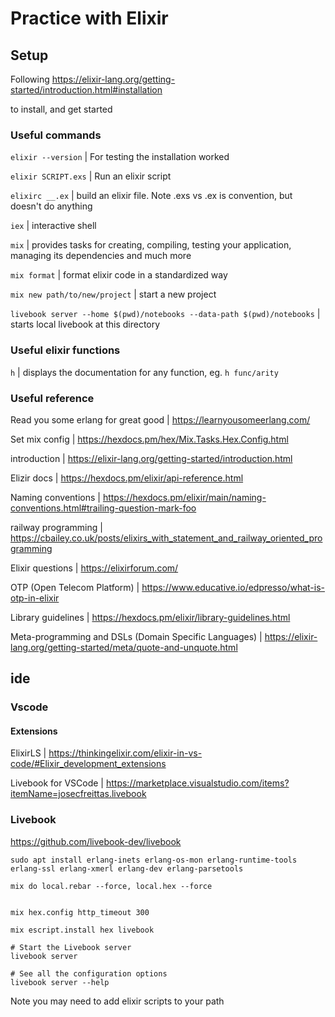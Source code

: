 # Practice with Elixir

## Setup
Following https://elixir-lang.org/getting-started/introduction.html#installation

to install, and get started

### Useful commands
`elixir --version` | For testing the installation worked

`elixir SCRIPT.exs` | Run an elixir script

`elixirc __.ex` | build an elixir file. Note .exs vs .ex is convention, but doesn't do anything

`iex` | interactive shell

`mix` | provides tasks for creating, compiling, testing your application, managing its dependencies and much more

`mix format` | format elixir code in a standardized way

`mix new path/to/new/project` | start a new project

`livebook server --home $(pwd)/notebooks --data-path $(pwd)/notebooks` | starts local livebook at this directory



### Useful elixir functions
`h` | displays the documentation for any function, eg. `h func/arity`

### Useful reference

Read you some erlang for great good | https://learnyousomeerlang.com/


Set mix config | https://hexdocs.pm/hex/Mix.Tasks.Hex.Config.html

introduction | https://elixir-lang.org/getting-started/introduction.html

Elizir docs | https://hexdocs.pm/elixir/api-reference.html

Naming conventions | https://hexdocs.pm/elixir/main/naming-conventions.html#trailing-question-mark-foo

railway programming | https://cbailey.co.uk/posts/elixirs_with_statement_and_railway_oriented_programming

Elixir questions | https://elixirforum.com/

OTP (Open Telecom Platform) | https://www.educative.io/edpresso/what-is-otp-in-elixir

Library guidelines | https://hexdocs.pm/elixir/library-guidelines.html

Meta-programming and DSLs (Domain Specific Languages) | https://elixir-lang.org/getting-started/meta/quote-and-unquote.html

## ide

### Vscode

#### Extensions
ElixirLS | https://thinkingelixir.com/elixir-in-vs-code/#Elixir_development_extensions

Livebook for VSCode | https://marketplace.visualstudio.com/items?itemName=josecfreittas.livebook


### Livebook
https://github.com/livebook-dev/livebook

```
sudo apt install erlang-inets erlang-os-mon erlang-runtime-tools erlang-ssl erlang-xmerl erlang-dev erlang-parsetools

mix do local.rebar --force, local.hex --force


mix hex.config http_timeout 300

mix escript.install hex livebook

# Start the Livebook server
livebook server

# See all the configuration options
livebook server --help
```

Note you may need to add elixir scripts to your path